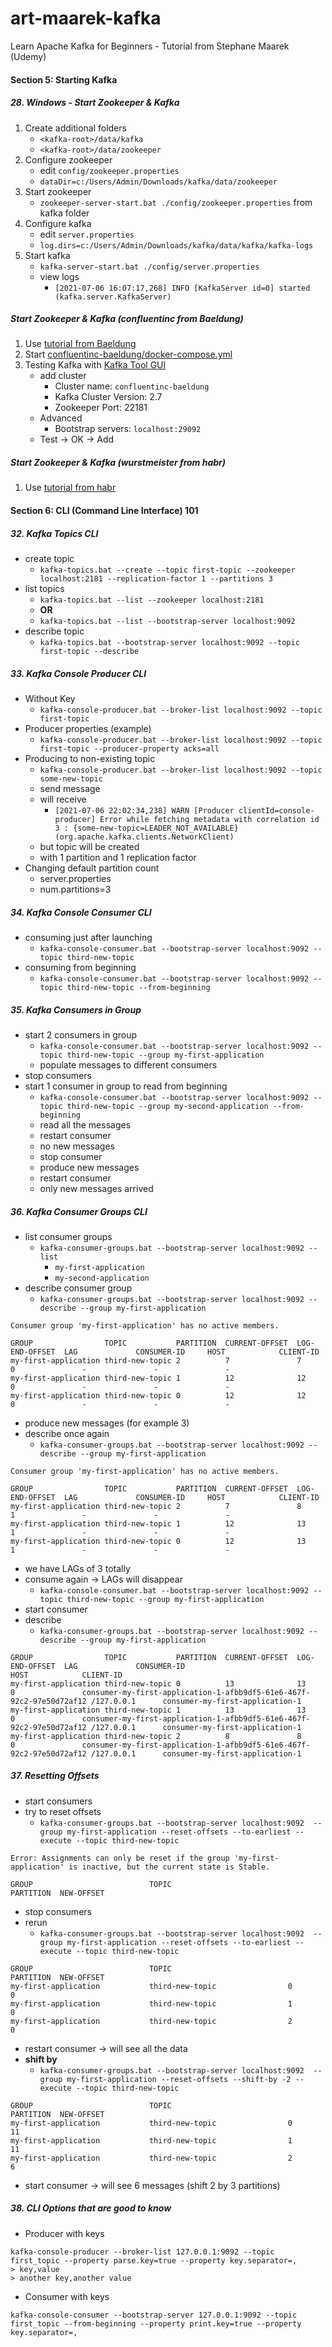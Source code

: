 # art-maarek-kafka
Learn Apache Kafka for Beginners - Tutorial from Stephane Maarek (Udemy)

####  Section 5: Starting Kafka

#####  28. Windows - Start Zookeeper & Kafka

1.  Create additional folders
    -  `<kafka-root>/data/kafka`
    -  `<kafka-root>/data/zookeeper`
2.  Configure zookeeper
    -  edit `config/zookeeper.properties`
    -  `dataDir=c:/Users/Admin/Downloads/kafka/data/zookeeper`    
3.  Start zookeeper
    -  `zookeeper-server-start.bat ./config/zookeeper.properties` from kafka folder
4.  Configure kafka
    -  edit `server.properties`
    -  `log.dirs=c:/Users/Admin/Downloads/kafka/data/kafka/kafka-logs`
5.  Start kafka
    -  `kafka-server-start.bat ./config/server.properties`
    -  view logs
        -  `[2021-07-06 16:07:17,268] INFO [KafkaServer id=0] started (kafka.server.KafkaServer)`           

#####  Start Zookeeper & Kafka (confluentinc from Baeldung)

1.  Use [tutorial from Baeldung](https://www.baeldung.com/ops/kafka-docker-setup)
2.  Start [confluentinc-baeldung/docker-compose.yml](docker-compose/confluentinc-baeldung/docker-compose.yml)
3.  Testing Kafka with [Kafka Tool GUI](https://kafkatool.com/download.html)
    -  add cluster
        -  Cluster name: `confluentinc-baeldung`
        -  Kafka Cluster Version: 2.7
        -  Zookeeper Port: 22181
    -  Advanced
        -  Bootstrap servers: `localhost:29092`
    -  Test -> OK -> Add
    
#####  Start Zookeeper & Kafka (wurstmeister from habr)

1.  Use [tutorial from habr](https://habr.com/ru/post/505720/)

####  Section 6: CLI (Command Line Interface) 101

#####  32. Kafka Topics CLI

-  create topic
    -  `kafka-topics.bat --create --topic first-topic --zookeeper localhost:2181 --replication-factor 1 --partitions 3`
-  list topics
    -  `kafka-topics.bat --list --zookeeper localhost:2181`    
    -  **OR**
    -  `kafka-topics.bat --list --bootstrap-server localhost:9092`
-  describe topic
    -  `kafka-topics.bat --bootstrap-server localhost:9092 --topic first-topic --describe`    

#####  33. Kafka Console Producer CLI

-  Without Key
    -  `kafka-console-producer.bat --broker-list localhost:9092 --topic first-topic`
-  Producer properties (example)
    -  `kafka-console-producer.bat --broker-list localhost:9092 --topic first-topic --producer-property acks=all`    
-  Producing to non-existing topic
    -  `kafka-console-producer.bat --broker-list localhost:9092 --topic some-new-topic`
    -  send message
    -  will receive
        -  `[2021-07-06 22:02:34,238] WARN [Producer clientId=console-producer] Error while fetching metadata with correlation id 3 : {some-new-topic=LEADER_NOT_AVAILABLE} (org.apache.kafka.clients.NetworkClient)`
    -  but topic will be created
    -  with 1 partition and 1 replication factor
-  Changing default partition count
    -  server.properties
    -  num.partitions=3        

#####  34. Kafka Console Consumer CLI

-  consuming just after launching
    -  `kafka-console-consumer.bat --bootstrap-server localhost:9092 --topic third-new-topic`
-  consuming from beginning
    -  `kafka-console-consumer.bat --bootstrap-server localhost:9092 --topic third-new-topic --from-beginning`    

#####  35. Kafka Consumers in Group

-  start 2 consumers in group
    -  `kafka-console-consumer.bat --bootstrap-server localhost:9092 --topic third-new-topic --group my-first-application`
    -  populate messages to different consumers
-  stop consumers
-  start 1 consumer in group to read from beginning
    -  `kafka-console-consumer.bat --bootstrap-server localhost:9092 --topic third-new-topic --group my-second-application --from-beginning`
    -  read all the messages    
    -  restart consumer
    -  no new messages
    -  stop consumer
    -  produce new messages
    -  restart consumer
    -  only new messages arrived    

#####  36. Kafka Consumer Groups CLI

-  list consumer groups
    -  `kafka-consumer-groups.bat --bootstrap-server localhost:9092 --list`
        -  `my-first-application`
        -  `my-second-application`
-  describe consumer group
    -  `kafka-consumer-groups.bat --bootstrap-server localhost:9092 --describe --group my-first-application`        
```
Consumer group 'my-first-application' has no active members.

GROUP                TOPIC           PARTITION  CURRENT-OFFSET  LOG-END-OFFSET  LAG             CONSUMER-ID     HOST            CLIENT-ID
my-first-application third-new-topic 2          7               7               0               -               -               -
my-first-application third-new-topic 1          12              12              0               -               -               -
my-first-application third-new-topic 0          12              12              0               -               -               -
```   
-  produce new messages (for example 3)
-  describe once again
    -  `kafka-consumer-groups.bat --bootstrap-server localhost:9092 --describe --group my-first-application`
```
Consumer group 'my-first-application' has no active members.

GROUP                TOPIC           PARTITION  CURRENT-OFFSET  LOG-END-OFFSET  LAG             CONSUMER-ID     HOST            CLIENT-ID
my-first-application third-new-topic 2          7               8               1               -               -               -
my-first-application third-new-topic 1          12              13              1               -               -               -
my-first-application third-new-topic 0          12              13              1               -               -               -
```
-  we have LAGs of 3 totally
-  consume again -> LAGs will disappear
    -  `kafka-console-consumer.bat --bootstrap-server localhost:9092 --topic third-new-topic --group my-first-application`
-  start consumer
-  describe
    -  `kafka-consumer-groups.bat --bootstrap-server localhost:9092 --describe --group my-first-application`
```
GROUP                TOPIC           PARTITION  CURRENT-OFFSET  LOG-END-OFFSET  LAG             CONSUMER-ID                                                          HOST            CLIENT-ID
my-first-application third-new-topic 0          13              13              0               consumer-my-first-application-1-afbb9df5-61e6-467f-92c2-97e50d72af12 /127.0.0.1      consumer-my-first-application-1
my-first-application third-new-topic 1          13              13              0               consumer-my-first-application-1-afbb9df5-61e6-467f-92c2-97e50d72af12 /127.0.0.1      consumer-my-first-application-1
my-first-application third-new-topic 2          8               8               0               consumer-my-first-application-1-afbb9df5-61e6-467f-92c2-97e50d72af12 /127.0.0.1      consumer-my-first-application-1
```


#####  37. Resetting Offsets

-  start consumers
-  try to reset offsets
    -  `kafka-consumer-groups.bat --bootstrap-server localhost:9092  --group my-first-application --reset-offsets --to-earliest --execute --topic third-new-topic`
```
Error: Assignments can only be reset if the group 'my-first-application' is inactive, but the current state is Stable.

GROUP                          TOPIC                          PARTITION  NEW-OFFSET
```
-  stop consumers
-  rerun
    -  `kafka-consumer-groups.bat --bootstrap-server localhost:9092  --group my-first-application --reset-offsets --to-earliest --execute --topic third-new-topic`
```
GROUP                          TOPIC                          PARTITION  NEW-OFFSET
my-first-application           third-new-topic                0          0
my-first-application           third-new-topic                1          0
my-first-application           third-new-topic                2          0
```
-  restart consumer -> will see all the data
-  **shift by**
    -  `kafka-consumer-groups.bat --bootstrap-server localhost:9092  --group my-first-application --reset-offsets --shift-by -2 --execute --topic third-new-topic`
```
GROUP                          TOPIC                          PARTITION  NEW-OFFSET
my-first-application           third-new-topic                0          11
my-first-application           third-new-topic                1          11
my-first-application           third-new-topic                2          6
```
-  start consumer -> will see 6 messages (shift 2 by 3 partitions)

#####  38. CLI Options that are good to know

-  Producer with keys
```shell script
kafka-console-producer --broker-list 127.0.0.1:9092 --topic first_topic --property parse.key=true --property key.separator=,
> key,value
> another key,another value  
```
-  Consumer with keys
```shell script
kafka-console-consumer --bootstrap-server 127.0.0.1:9092 --topic first_topic --from-beginning --property print.key=true --property key.separator=,
```

 